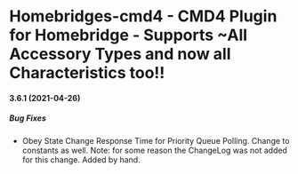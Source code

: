 # Homebridges-cmd4 - CMD4 Plugin for Homebridge - Supports ~All Accessory Types and now all Characteristics too!!
#### 3.6.1 (2021-04-26)

##### Bug Fixes

*  Obey State Change Response Time for Priority Queue Polling. Change to constants as well.
Note: for some reason the ChangeLog was not added for this change. Added by hand.



